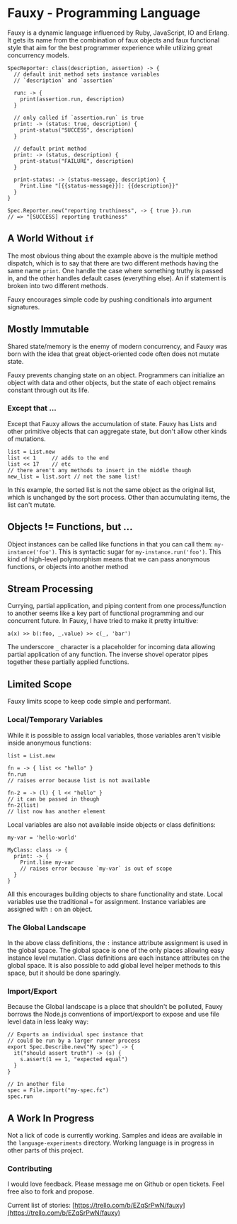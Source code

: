 

# Fauxy - Programming Language
Fauxy is a dynamic language influenced by Ruby, JavaScript, IO and Erlang. It gets its name from the combination of faux objects and faux functional style that aim for the best programmer experience while utilizing great concurrency models.

    SpecReporter: class(description, assertion) -> {
      // default init method sets instance variables
      // `description` and `assertion`

      run: -> {
        print(assertion.run, description)
      }

      // only called if `assertion.run` is true
      print: -> (status: true, description) {
        print-status("SUCCESS", description)
      }

      // default print method
      print: -> (status, description) {
        print-status("FAILURE", description)
      }

      print-status: -> (status-message, description) {
        Print.line "[{{status-message}}]: {{description}}"
      }
    }

    Spec.Reporter.new("reporting truthiness", -> { true }).run
    // => "[SUCCESS] reporting truthiness"

## A World Without `if`
The most obvious thing about the example above is the multiple method dispatch, which is to say that there are two different methods having the same name `print`. One handle the case where something truthy is passed in, and the other handles default cases (everything else). An if statement is broken into two different methods.

Fauxy encourages simple code by pushing conditionals into argument signatures.

## Mostly Immutable
Shared state/memory is the enemy of modern concurrency, and Fauxy was born with the idea that great object-oriented code often does not mutate state.

Fauxy prevents changing state on an object. Programmers can initialize an object with data and other objects, but the state of each object remains constant through out its life.

### Except that ...
Except that Fauxy allows the accumulation of state. Fauxy has Lists and other primitive objects that can aggregate state, but don't allow other kinds of mutations.

    list = List.new
    list << 1     // adds to the end
    list << 17    // etc
    // there aren't any methods to insert in the middle though
    new_list = list.sort // not the same list!

In this example, the sorted list is not the same object as the original list, which is unchanged by the sort process. Other than accumulating items, the list can't mutate.

## Objects != Functions, but ...
Object instances can be called like functions in that you can call them: `my-instance('foo')`. This is syntactic sugar for `my-instance.run('foo')`. This kind of high-level polymorphism means that we can pass anonymous functions, or objects into another method

## Stream Processing
Currying, partial application, and piping content from one process/function to another seems like a key part of functional programming and our concurrent future. In Fauxy, I have tried to make it pretty intuitive:

    a(x) >> b(:foo, _.value) >> c(_, 'bar')

The underscore `_` character is a placeholder for incoming data allowing partial application of any function. The inverse shovel operator pipes together these partially applied functions.

## Limited Scope

Fauxy limits scope to keep code simple and performant.

### Local/Temporary Variables
While it is possible to assign local variables, those variables aren't visible inside anonymous functions:

    list = List.new

    fn = -> { list << "hello" }
    fn.run
    // raises error because list is not available

    fn-2 = -> (l) { l << "hello" }
    // it can be passed in though
    fn-2(list)
    // list now has another element

Local variables are also not available inside objects or class definitions:

    my-var = 'hello-world'

    MyClass: class -> {
      print: -> {
        Print.line my-var
        // raises error because `my-var` is out of scope
      }
    }

All this encourages building objects to share functionality and state. Local variables use the traditional `=` for assignment. Instance variables are assigned with `:` on an object.

### The Global Landscape

In the above class definitions, the `:` instance attribute assignment is used in the global space. The global space is one of the only places allowing easy instance level mutation. Class definitions are each instance attributes on the global space. It is also possible to add global level helper methods to this space, but it should be done sparingly.

### Import/Export

Because the Global landscape is a place that shouldn't be polluted, Fauxy borrows the Node.js conventions of import/export to expose and use file level data in less leaky way:

    // Exports an individual spec instance that
    // could be run by a larger runner process
    export Spec.Describe.new("My spec") -> {
      it("should assert truth") -> (s) {
        s.assert(1 == 1, "expected equal")
      }
    }

    // In another file
    spec = File.import("my-spec.fx")
    spec.run

## A Work In Progress
Not a lick of code is currently working. Samples and ideas are available in the `language-experiments` directory. Working language is in progress in other parts of this project.

### Contributing
I would love feedback. Please message me on Github or open tickets. Feel free also to fork and propose.

Current list of stories: [https://trello.com/b/EZqSrPwN/fauxy](https://trello.com/b/EZqSrPwN/fauxy)
